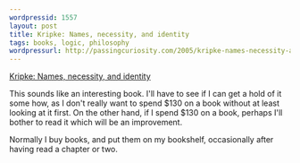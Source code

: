 ```yaml
---
wordpressid: 1557
layout: post
title: Kripke: Names, necessity, and identity
tags: books, logic, philosophy
wordpressurl: http://passingcuriosity.com/2005/kripke-names-necessity-and-identity/
---
```


[Kripke: Names, necessity, and identity][1]

[1]: http://www.amazon.com/dp/0199288682

This sounds like an interesting book. I'll have to see if I can get a hold of
it some how, as I don't really want to spend $130 on a book without at least
looking at it first. On the other hand, if I spend $130 on a book, perhaps I'll
bother to read it which will be an improvement.

Normally I buy books, and put them on my bookshelf, occasionally after having
read a chapter or two.
